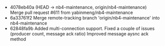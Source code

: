 - 4078eb40a (HEAD -> nb4-maintenance, origin/nb4-maintenance) Merge pull request #611 from yabinmeng/nb4-maintenance
- 6a33761f2 Merge remote-tracking branch 'origin/nb4-maintenance' into nb4-maintenance
- 62848fa9b Added multi-connection support. Fixed a couple of issues (producer count, message ack ratio) Improved message aysnc ack method
